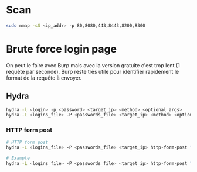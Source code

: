 ```toc
```


# Scan
```bash
sudo nmap -sS <ip_addr> -p 80,8080,443,8443,8200,8300
```


# Brute force login page

On peut le faire avec Burp mais avec la version gratuite c'est trop lent (1 requête par seconde).
Burp reste très utile pour identifier rapidement le format de la requête à envoyer.

## Hydra
```bash
hydra -l <login> -p <password> <target_ip> <method> <optional_args>
hydra -L <logins_file> -P <passwords_file> <target_ip> <method> <optional_args>
```

### HTTP form post
```bash
# HTTP form post
hydra -L <logins_file> -P <passwords_file> <target_ip> http-form-post "<path>:<login_form_attribute_name>=^USER^&<password_form_attribute_name>=^PASS^:<string_to_detect_incorrect_credentials>"

# Example
hydra -L <logins_file> -P <passwords_file> <target_ip> http-form-post "/login/index.html:username=^USER^&password=^PASS^:Mot de passe incorrect"
```

